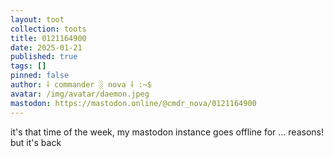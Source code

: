 ```yaml
---
layout: toot
collection: toots
title: 0121164900
date: 2025-01-21
published: true
tags: []
pinned: false
author: ⸸ commander ░ nova ⸸ :~$
avatar: /img/avatar/daemon.jpeg
mastodon: https://mastodon.online/@cmdr_nova/0121164900
---
```


it's that time of the week, my mastodon instance goes offline for ... reasons! but it's back
